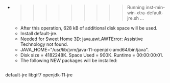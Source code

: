 * >>>>>>>>> Running inst-min-win-xtra-default-jre.sh ...
  * After this operation, 628 kB of additional disk space will be used.
  * Install default-jre.
  * Needed for Sweet Home 3D: java.awt.AWTError: Assistive Technology not found.
  * JAVA_HOME="/usr/lib/jvm/java-11-openjdk-amd64/bin/java".
  * Disk size = 4182248K. Space Used = 900K. Runtime = 00:00:00:01.
  * The following NEW packages will be installed:
  ```bash
default-jre libgif7 openjdk-11-jre
  ```
